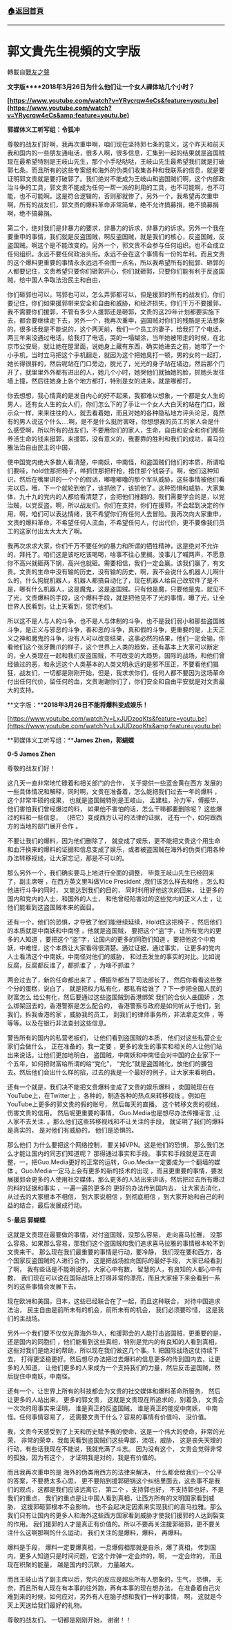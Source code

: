 ###  [:house:返回首頁](https://github.com/ourhimalayas/txt)
---
# 郭文貴先生視頻的文字版
轉載自[戰友之聲](http://littleantvoice.blogspot.com)

**文字版****2018年3月26日为什么他们让一个女人祼体站几个小时？**



**[https://www.youtube.com/watch?v=YRycrqw4eCs&feature=youtu.be](https://www.youtube.com/watch?v=YRycrqw4eCs&amp;feature=youtu.be)**



**郭媒体义工听写组：令狐冲**



尊敬的战友们好啊，我再次重申啊，咱们现在坚持郭七条的意义，这个昨天和前天我和国内的一些朋友通电话，很多人啊，很多信息，汇集到一起的结果就是盗国贼现在最希望特别是王岐山先生，那个小手哒哒哒，王岐山先生最希望我们就是打破郭七条。而且所有的这些专案组和海外的伪类们收集各种和我联系的信息，就是要证明郭文贵就是要打破郭了。我们绝对不能成为王岐山和盗国贼们啊，这个内部政治斗争的工具，郭文贵不能成为任何一帮一派的利用的工具，也不可能啊，也不可能，也不可能啊。这是符合逻辑的，否则那就惨了，另外一个，我希望再次重申啊，所有的战友们，郭文贵的爆料革命非常简单，绝不允许搞募捐，绝不搞募捐啊，绝不搞募捐。



第二个，绝对我们是非暴力的要求，非暴力的诉求，非暴力的诉求。另外一个我在要重申的事情，我们就是反盗国贼，啊反盗国贼，就是我们的核心，反盗国贼，反盗国贼。啊这个是不能改变的。另外一个，郭文贵不会参与任何组织。也不会成立任何组织。永远不要任何政治头衔。永远不会在这个事情有一份的牟利。而且文贵的这个爆料更重要的事情永永远远不会图一点名，所以我希望所有的挺郭、砸郭的人都要记住，文贵希望只要你们砸郭开心，你们就砸郭，只要你们能有利于反盗国贼，给中国人争取法治民主和自由，



你们砸郭也可以，骂郭也可以，怎么弄郭都可以，但是援郭的所有的战友们，你们要记住，你们如果援郭带来安全和自由和威胁，和经济损失，你们千万不要援郭，我不需要你们援郭，不管有多少人援郭还是砸郭，文贵的这29年计划都要实施下去，都会要继续走下去，另外一个，我再次重申，盗国贼对你们的残酷是无法想象的，很多话我是不能说的，这个两天前，我们一个员工的妻子，给我打了个电话，两三年来没通过电话，给我打了电话，哭的一塌糊涂，当年她被带走的时候，在北京市公安局，就让她在屋里面，说她身上藏有东西，确实她进去之前，她带了一个小手机，当时立马把这个手机翻走，就因为这个把她臭打一顿，男的女的一起打，她长得很胖的，然后呢站在门口旁边，脱光了，光光的身子站在墙边，然后那个门开了，就里里外外都有进出的人，她几个小时，她哭他们就抽她的脸，抓她头发往墙上撞，然后往她身上各个地方都打，特别是女的进来，就是哪都打，



你去想想，我心情真的是发自内心的好不起来，我都难以想象，一个都是女人生的男人，还有女人生的女人们，你们怎么下的了手让一个女人大白天的站在门口，跟示众一样，来来往往的人，就去看着她，而且对她的各种隐私地方评头论足，竟然有的男人说这个什么....啊，是不是什么挺厉害呀，你想想我的员工的家人会是什么感受啊，所以所有的战友们，不要用你们的家人，生命，自由和安全和你们那些养活生命的钱来挺郭，来援郭，没有意义的，我要靠的胜利和我们的成功，喜马拉雅法治自由民主的中国，



使中国党内绝大多数人看清楚，中南妖，中南怪，和盗国贼们他们的本质，所谓咱们要哇，hold住那把椅子，哗抓住那把杆枪，捂住那个钱袋子。啊，他们这种知识，然后在嘴里讲的一个个的假话，嘟噜嘟噜的那个军队威胁，这些事情被他们看完以后，哦，下一个就轮到他了，该抓他了，该抓他了。这种恐惧和威胁，大家集体，九十九的党内的人都给看清楚了，会把他们推翻的。我们需要学会的是，以党治贼，以党反盗。啊，所以战友们。你们在支持，你们在援郭，不会起到决定的作用，啊，咱们可以表达情绪，我不希望你们有任何人去冒险。我再次向大家重申，文贵的爆料革命，不希望任何人流血，不希望任何人，付出代价，更不要像我们员工的这家付出太大太大了啊。



我再次求求大家，你们千万不要任何的暴力和所谓的牺牲精神，这是绝对不允许的，拜托了。咱们这是该吃吃该喝喝，啥事不往心里搁。没事儿了喊两声，不愿意你不高兴就砸两下锅，高兴也就砸。需要相信，我们一定会赢。该我们赢了，有文贵。文贵的生命中没有输的历史，没有输的历史，啊，我不会说什么机器人儿啊什么的，什么狗屁机器人，机器人都搞自动化了，现在机器人给自己改软件了是不是，哪有什么机器人，这是魔鬼，这是盗国贼。只有他是魔，只要他是鬼，就见不了光，文贵爆料的手段，这个爆料手段，就是把他见不了光的事情，曝了光，让全世界人民看到，让上天看到，惩罚他们。





所以这不是人与人的斗争，也不是人与体制的斗争，也不是我们弱小和那些盗国贼斗争，是正义与邪恶的斗争，善和恶的斗争，真和假的斗争，更重要的是，上天正义之神和魔鬼的斗争，没有人可以改变结果，这事必然的结果，他们一定会输，你看他们这个张牙舞爪的样子，这个世界上人类的趋势，还有基本上大家可以断定的，全人类现在一起和我们反盗国贼，不可改变的大趋势，国际的战场，和他们曾经做过的恶，和永远这个人类基本的人类文明永远的是邪不压正，不要看他们猖狂，战友们，一切都是刚刚开始，但是，我求求你们，任何人都不要因为这场革命付出任何代价，留任何的血，文贵谢谢你们了，你们安全和自由平安就是对文贵最大的支持。

**文字版：****2018年3月26日不能将爆料变成娱乐！**



[https://www.youtube.com/watch?v=LxJUDzoqKts&feature=youtu.be](https://www.youtube.com/watch?v=LxJUDzoqKts&amp;feature=youtu.be)



**郭媒体义工听写组：****James Zhen，郭蝴蝶**





**0-5 James Zhen**



尊敬的战友们好！



这几天一直非常地忙碌着和相关部门的合作， 关于提供一些蓝金黄在西方 发展的一些具体情况和解释，同时啊，文贵在准备着，怎么能把我们过去一年的爆料 ，这个非常丰硕的成果， 也就是盗国贼特别是王岐山， 孟建柱，孙力军，傅振华，他们害怕我们曾经爆过的料， 如果他不害怕的话，怎么干嘛都要删除呢？ 这些爆过的料和一些信息， （把它）变成西方认可的法律的证据， 还有一个，如何跟西方的当地的部门展开合作 。



不要让我们的爆料，因为他们删除了， 就变成了娱乐，更不能把文贵这个用生命和血汗换来的爆料的证据和信息变成了娱乐，或者被盗国贼在海外的伪类们用各种办法转移视线，让大家忘记，那是不可以的。



那么另外一个，我们确实要马上地进行全面的调整， 毕竟王岐山先生已经回来了，副主席呀 ，在西方英文里叫做Vice President ,我们该怎么样去和他 ，怎么和他进行斗争的同时， 又能达到我们的目的， 同时利用好他这次的回来， 让更多的国内和党内的人士，和国外的人士， 和他曾经陷害过的这些党内的正义人士 ，让他们能看到这盗国贼本来的面目。



还有一个，他们的恐惧，才导致了他们能继续延续，Hold住这把椅子 ，然后他们的本质就是中南妖和中南怪 ，他就是盗国贼， 要把这个“盗”字，让所有党内的更多的人知道 ，要把这个“盗”字，让国内的更多的同胞们知道 。要把他这个中南妖，中难怪，这个本质让大家看得很清楚。通过证据，通过事实， 让更多的党内人士看清这个中南妖，中南怪对他们的威胁， 和过去发生的事实的对比。比如说反腐，反腐都反谁了，都抓谁了 ，为啥不抓谁？



两会过去了，新的任命都出来了 。傅振华都当了司法部长了， 然后你看看这些整个分的蛋糕，说白了， 就是把权力私有化，都私有给谁了 ？下一步把全国人民的财富怎么 给公有化，然后要通过这些盗国贼到香港绑架 我们的合伙人曲国娇 ，怎么绑架回去的，香港警察是怎么配合的， 香港警察与政府是如何听从于他们，到我们，拆我香港的家 ，威胁我的员工， 到我们的律师事务所，非法拿走文件 ，等等等。以及在银行非法查封这些信息。



警告所有的国内的私营老板们， 让他们看到盗国贼的本质， 他们对这些私营企业家们会做什么， 正在准备的，我一定要 ，更多的发生的事实和相关的人让他们站出来说话。让他们更加地明白， 盗国贼，中南妖和中南怪会对中国的企业家下一个五年，如何把财富给所谓的给“党化”， “党化”就是盗国贼化，放他们的腰包去。然后他们会出什么样的招，过去的我是一个最好的例子，让大家来看明白。



还有一个就是，我们决不能把文贵爆料变成了文贵的娱乐爆料 ，卖国贼现在在YouTube上，在Twitter上 ，各种的，制造各种的热点来转移视线 。例如在YouTube上更多的郭文贵的假的账号， 然后每天的直播。 这个转移文贵的视线，伤害文贵的信用。 然后呢更重要的事情， Guo.Media也是想尽办法传播谣言 ,让人家不去关注. 。那么他们这些转移视线和不让关注的手段， 就证明了我们的爆料是真实的， 是对他们有威胁的， 他们是恐惧的。



那么他们 为什么要把这个网络控制， 要关掉VPN。这是他们的恐惧， 那么我们怎么才能让国内的同志们知道呢？ 那得通过事实和手段。 事实和手段就是正在调整，一，把Guo.Media更好的正常的运转，Guo.Media一定要成为一个翻墙的媒体 。Guo.Media一定马上会有更多的新的技术的出现 ，而且更重要的事情，要发展援郭会更多的人使用社交媒体，那么更多的人站出来讲话，然后把过去所有爆过的料的证据和事实 ，一遍一遍的更多的 更好的办法传到国内去， 让大家去消化， 从过去的大家根本不相信， 到大家说相信 ，到彻底相信 ，到大家开始和自己的利益的结合，最后发展成行动。



**5-最后 郭蝴蝶**



这就是文贵现在最要做的事情，对付盗国贼，没那么容易， 走向喜马拉雅， 没那么容易。如果那么容易，那我们这个盗国贼和我们追求喜马拉雅的事情根本轮不到文贵来干。 那么现在我们最重要的事情是行动，要冷静， 我们现在要和西方，各个国家反盗国贼的人进行合作， 这是把战场拉向国际的最好手段， 大家已经看到了啊， 我有些话是不能明说的，大家心中有数， 智慧的人，有良知的人都心中有数， 我们现在可以说在国际战场上打得非常的漂亮，而且大家接下来会看到一系列的这些事情会发展下去。



现在欧洲和美国，日本，这些已经联合在了一起，而且这种联合， 对待中国追求法治， 民主自由是前所未有的机会，前所未有的机会， 我们必须要珍惜， 这是我们的主战场。



另外一个我们要不仅仅光靠海外华人，和援郭会的人能打击盗国贼，更重要的是， 还是国内的同胞们 ，他们能看到这些真相，特别是党内的有良知的人看到真相，这些对我们是绝对的帮助，所以现在我们做这几个事。1. 把国际战场这仗持续下去， 打得更坚稳更好。然后想尽办法把过去爆料的信息更多的传到国内去，让更多的人知道， 让他们更多的人来成为一个支持我们的力量，然后反击盗国贼，然后捉住中南妖，中南怪。



还有一个，让世界上所有的科技都会为文贵的社交媒体和爆料革命所服务， 然后让更多的人站出来， 更多的郭文贵， 这就是文贵现在所追求的，别着急， 文贵会一次次的用事实来证明， 谁是真正的反盗国贼， 谁是真正的能捉中南妖， 中南怪。任何事情容易了， 还需要文贵干什么？容易的事情有价值吗， 没价值。



我，文贵今天感受到了上天和历史赋予我的使命，这是一个伟大的使命，非常的光荣， 非常的荣幸，我每天看到盗国贼们这些卑鄙，流氓，威胁， 这是丧失天理的行动，有些话我现在不能说，我就充满了斗志。 因为没有这个， 文贵会觉得非常的孤独，因为有这个， 才证明我是对的，我是有价值的。



而且我再次重申的是 海外的伪类用西方的法律来解决， 什么都会给我们一个公平的答案，不要费太多心思， 更不要陷到援郭砸锅这个纠结里面去，这些事不是我们的观点，这都是我们应该远离它， 第二个 ，支持郭也好， 不支持郭也好，不是我们的重点， 我们的重点是让中国人看到真相，让西方所有的文明国家看到威胁， 这援郭砸郭根本不会影响， 也不会起决定因素来实现我们的喜马拉雅。那么我们只有让国内的更多人和海外这些西方国家看到威胁才使我们援郭的人达到裂变的作用。 我们援郭的人才是真正有价值的。所以不要再关注援郭砸郭，更不要关注什么这啊那啊的什么运动， 我们关注的是爆料，爆料， 再爆料。



爆料是手段， 爆料一定要爆真相，一旦爆假相那就是自杀，爆了真相， 传到国内，更多人知道只是时间问题，它这个炸弹一定会炸的，啊， 一定会炸的， 而且现在积聚的能量， 越是国内的沉默， 力量越大。



而且王岐山当了副主席以后，党内的反应是超出所有人想象的，生气， 恐惧， 无奈，而且所有人现在有本事的往外跑，再有本事的现在想办法， 在准备着自己灾难到来的时候，如何应对，另外有人在脑子想和我们一样的事情， 啊， 这就是今天上天送给我们最好的礼物。

尊敬的战友们， 一切都是刚刚开始， 谢谢！！
